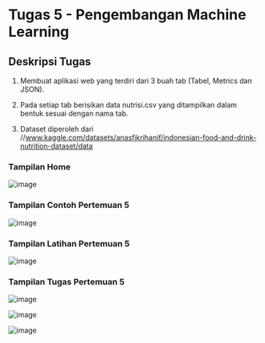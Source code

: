 # Tugas 5 - Pengembangan Machine Learning

## Deskripsi Tugas

1. Membuat aplikasi web yang terdiri dari 3 buah tab (Tabel, Metrics dan JSON). 

2. Pada setiap tab berisikan data nutrisi.csv yang ditampilkan dalam bentuk sesuai dengan nama tab. 

3. Dataset diperoleh dari //www.kaggle.com/datasets/anasfikrihanif/indonesian-food-and-drink-nutrition-dataset/data

### Tampilan Home
![image](https://github.com/user-attachments/assets/51ccf10e-88f5-4d40-ac20-e5b01b0385c9)

### Tampilan Contoh Pertemuan 5
![image](https://github.com/user-attachments/assets/f2399c54-26dc-48d2-8de4-b3574b112d3d)

### Tampilan Latihan Pertemuan 5
![image](https://github.com/user-attachments/assets/1a200013-79f6-43f7-8d53-46da93c877e0)

### Tampilan Tugas Pertemuan 5
![image](https://github.com/user-attachments/assets/18f66aa8-f98f-4121-bf5e-c71d00185a5c)

![image](https://github.com/user-attachments/assets/5f6cfff5-4913-45d8-9c5c-bdb46fee19f0)

![image](https://github.com/user-attachments/assets/24a0d588-9ae2-4ad9-a888-e53d87caa9f1)
